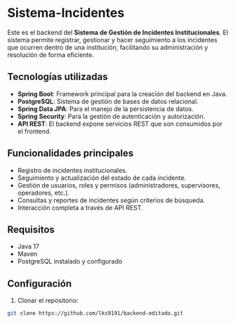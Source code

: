# Sistema-Incidentes

Este es el backend del **Sistema de Gestión de Incidentes Institucionales**. El sistema permite registrar, gestionar y hacer seguimiento a los incidentes que ocurren dentro de una institución, facilitando su administración y resolución de forma eficiente.

## Tecnologías utilizadas

- **Spring Boot**: Framework principal para la creación del backend en Java.
- **PostgreSQL**: Sistema de gestión de bases de datos relacional.
- **Spring Data JPA**: Para el manejo de la persistencia de datos.
- **Spring Security**: Para la gestión de autenticación y autorización.
- **API REST**: El backend expone servicios REST que son consumidos por el frontend.

## Funcionalidades principales

- Registro de incidentes institucionales.
- Seguimiento y actualización del estado de cada incidente.
- Gestión de usuarios, roles y permisos (administradores, supervisores, operadores, etc.).
- Consultas y reportes de incidentes según criterios de búsqueda.
- Interacción completa a través de API REST.

## Requisitos

- Java 17 
- Maven
- PostgreSQL instalado y configurado

## Configuración

1. Clonar el repositorio:

```bash
git clone https://github.com/lks9191/backend-editado.git

